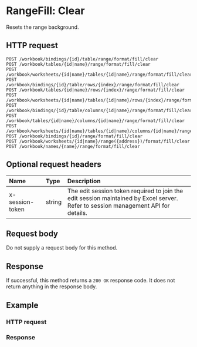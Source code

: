 # RangeFill: Clear

Resets the range background.
## HTTP request
```http
POST /workbook/bindings/{id}/table/range/format/fill/clear
POST /workbook/tables/{id|name}/range/format/fill/clear
POST /workbook/worksheets/{id|name}/tables/{id|name}/range/format/fill/clear
POST /workbook/bindings/{id}/table/rows/{index}/range/format/fill/clear
POST /workbook/tables/{id|name}/rows/{index}/range/format/fill/clear
POST /workbook/worksheets/{id|name}/tables/{id|name}/rows/{index}/range/format/fill/clear
POST /workbook/bindings/{id}/table/columns/{id|name}/range/format/fill/clear
POST /workbook/tables/{id|name}/columns/{id|name}/range/format/fill/clear
POST /workbook/worksheets/{id|name}/tables/{id|name}/columns/{id|name}/range/format/fill/clear
POST /workbook/bindings/{id}/range/format/fill/clear
POST /workbook/worksheets/{id|name}/range({address})/format/fill/clear
POST /workbook/names/{name}/range/format/fill/clear
```
## Optional request headers
| Name       | Type | Description|
|:-----------|:------|:----------|
| x-session-token   | string  | The edit session token required to join the edit session maintained by Excel server. Refer to session management API for details.|

## Request body
Do not supply a request body for this method.


## Response
If successful, this method returns a `200 OK` response code. It does not return anything in the response body.
## Example
### HTTP request
### Response
